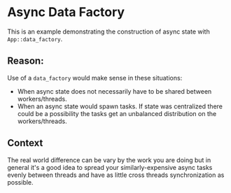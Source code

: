# Async Data Factory

This is an example demonstrating the construction of async state with `App::data_factory`.

## Reason:

Use of a `data_factory` would make sense in these situations:

- When async state does not necessarily have to be shared between workers/threads.
- When an async state would spawn tasks. If state was centralized there could be a possibility the tasks get an unbalanced distribution on the workers/threads.

## Context

The real world difference can be vary by the work you are doing but in general it's a good idea to spread your similarly-expensive async tasks evenly between threads and have as little cross threads synchronization as possible.
